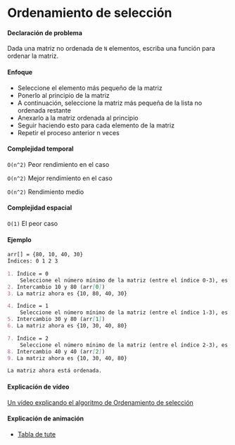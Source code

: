 # Ordenamiento de selección

#### Declaración de problema

Dada una matriz no ordenada de `N` elementos, escriba una función para ordenar la matriz.

#### Enfoque

- Seleccione el elemento más pequeño de la matriz
- Ponerlo al principio de la matriz
- A continuación, seleccione la matriz más pequeña de la lista no ordenada restante
- Anexarlo a la matriz ordenada al principio
- Seguir haciendo esto para cada elemento de la matriz
- Repetir el proceso anterior n veces

#### Complejidad temporal 

`O(n^2)` Peor rendimiento en el caso

`O(n^2)` Mejor rendimiento en el caso

`O(n^2)` Rendimiento medio

#### Complejidad espacial

`O(1)` El peor caso

#### Ejemplo

```markdown
arr[] = {80, 10, 40, 30}
Índices: 0 1 2 3    

1. Índice = 0
	Seleccione el número mínimo de la matriz (entre el índice 0-3), es decir, 10
2. Intercambio 10 y 80 (arr[0])
3. La matriz ahora es {10, 80, 40, 30}

4. Índice = 1
	Seleccione el número mínimo de la matriz (entre el índice 1-3), es decir, 30
5. Intercambio 30 y 80 (arr[1])
6. La matriz ahora es {10, 30, 40, 80}

7. Índice = 2
	Seleccione el número mínimo de la matriz (entre el índice 2-3), es decir, 40
8. Intercambio 40 y 40 (arr[2])
9. La matriz ahora es {10, 30, 40, 80}

La matriz ahora está ordenada.
```

#### Explicación de vídeo

[Un vídeo explicando el algoritmo de Ordenamiento de selección](https://www.youtube.com/watch?v=f8hXR_Hvybo)

#### Explicación de animación

- [Tabla de tute](https://boardhub.github.io/tute/?wd=selectSortAlgo2)
